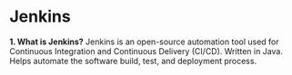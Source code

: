 # Jenkins
**1. What is Jenkins?**
Jenkins is an open-source automation tool used for Continuous Integration and Continuous Delivery (CI/CD).
Written in Java.
Helps automate the software build, test, and deployment process.
